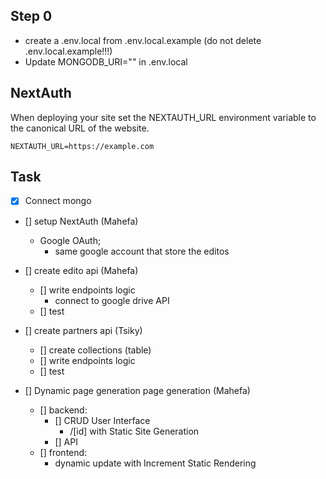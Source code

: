 ## Step 0

- create a .env.local from .env.local.example (do not delete .env.local.example!!!)
- Update MONGODB_URI="" in .env.local


## NextAuth
When deploying your site set the NEXTAUTH_URL environment variable to the canonical URL of the website.

```
NEXTAUTH_URL=https://example.com
````

## Task
- [x] Connect mongo

- [] setup NextAuth (Mahefa)
  - Google OAuth;
    - same google account that store the editos

- [] create edito api (Mahefa)
  - [] write endpoints logic
    - connect to google drive API
  - [] test

- [] create partners api (Tsiky)
  - [] create collections (table)
  - [] write endpoints logic
  - [] test

- [] Dynamic page generation page generation (Mahefa)
  - [] backend: 
    - [] CRUD User Interface
      - /[id] with Static Site Generation
    - [] API
  - [] frontend:
    - dynamic update with Increment Static Rendering

